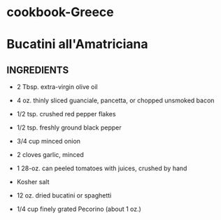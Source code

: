 # cookbook-Greece

# Bucatini all'Amatriciana

## INGREDIENTS

* 2 Tbsp. extra-virgin olive oil

* 4 oz. thinly sliced guanciale, pancetta, or chopped unsmoked bacon

* 1/2 tsp. crushed red pepper flakes

* 1/2 tsp. freshly ground black pepper

* 3/4 cup minced onion

* 2 cloves garlic, minced

* 1 28-oz. can peeled tomatoes with juices, crushed by hand

* Kosher salt

* 12 oz. dried bucatini or spaghetti

* 1/4 cup finely grated Pecorino (about 1 oz.)

